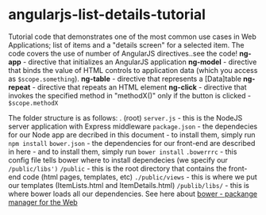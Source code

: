 # angularjs-list-details-tutorial
Tutorial code that demonstrates one of the most common use cases in Web Applications; list of items and a "details screen" for a selected item. 
The code covers the use of number of AngularJS directives..see the code!
  **ng-app** - directive that initializes an AngularJS application
  **ng-model** - directive that binds the value of HTML controls to application data (which you access as `$scope.something`).
  **ng-table** - directive that represents a [Data]table
  **ng-repeat** - directive that repeats an HTML element
  **ng-click** - directive that invokes the specified method in "methodX()" only if the button is clicked - `$scope.methodX`

The folder structure is as follows:
. (root)
`server.js` - this is the NodeJS server application with Express middleware
`package.json` - the dependecies for our Node app are decribed in this document - to install them, simply run `npm install`
`bower.json` - the dependencies for our front-end are described in here - and to install them, simply run `bower install`
`.bowerrrc` - this config file tells bower where to install dependecies (we specify our `/public/libs')`
`/public` - this is the root directory that contains the front-end code (html pages, templates, etc)
`./public/views` - this is where we put our templates (ItemLists.html and ItemDetails.html)
`/publib/libs/` - this is where bower loads all our dependencies. See here about [bower - packange manager for the Web](https://bower.io/)
  
